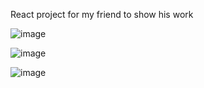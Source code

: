 React project for my friend to show his work

![image](https://user-images.githubusercontent.com/92461175/175073475-36bf1801-ce92-4973-9506-103d417dc331.png)

![image](https://user-images.githubusercontent.com/92461175/175073674-83b4c379-a16b-4e75-a947-083d69c84c25.png)

![image](https://user-images.githubusercontent.com/92461175/175073636-801633b0-47ad-4101-92c7-0783f0ed204c.png)
